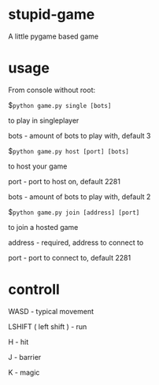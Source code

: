 # stupid-game
A little pygame based game

# usage
From console without root:



$`python game.py single [bots]`

to play in singleplayer

bots - amount of bots to play with, default 3



$`python game.py host [port] [bots]`

to host your game

port - port to host on, default 2281

bots - amount of bots to play with, default 2



$`python game.py join [address] [port]`

to join a hosted game

address - required, address to connect to

port - port to connect to, default 2281

# controll

WASD - typical movement

LSHIFT ( left shift ) - run

H - hit

J - barrier

K - magic
